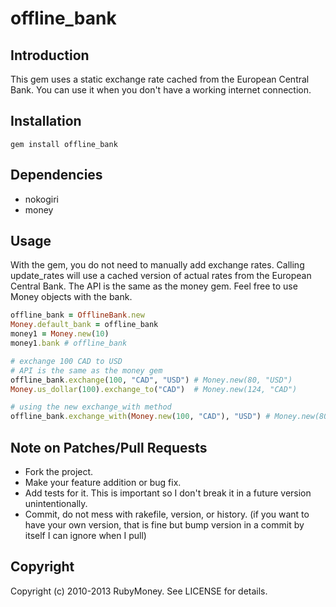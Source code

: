 # offline_bank

## Introduction

This gem uses a static exchange rate cached from the European Central Bank. You can use it when you don't have a working internet connection.

## Installation

```
gem install offline_bank
```

## Dependencies

- nokogiri
- money

## Usage

With the gem, you do not need to manually add exchange rates. Calling update_rates will use a cached version of actual rates from the European Central Bank. The API is the same as the money gem. Feel free to use Money objects with the bank.


``` ruby
offline_bank = OfflineBank.new
Money.default_bank = offline_bank
money1 = Money.new(10)
money1.bank # offline_bank

# exchange 100 CAD to USD
# API is the same as the money gem
offline_bank.exchange(100, "CAD", "USD") # Money.new(80, "USD")
Money.us_dollar(100).exchange_to("CAD")  # Money.new(124, "CAD")

# using the new exchange_with method
offline_bank.exchange_with(Money.new(100, "CAD"), "USD") # Money.new(80, "USD")
```

## Note on Patches/Pull Requests

- Fork the project.
- Make your feature addition or bug fix.
- Add tests for it. This is important so I don't break it in a  future version unintentionally.
- Commit, do not mess with rakefile, version, or history. (if you want to have your own version, that is fine but bump version in a commit by itself I can ignore when I pull)

## Copyright

Copyright (c) 2010-2013 RubyMoney. See LICENSE for details.
